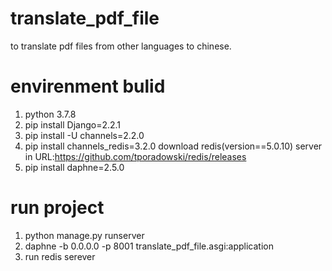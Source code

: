 # translate_pdf_file
to translate pdf files from other languages to chinese.

# envirenment bulid
1.  python 3.7.8
2.  pip install Django=2.2.1
3.  pip install -U channels=2.2.0
4.  pip install channels_redis=3.2.0
      download redis(version==5.0.10) server in URL:https://github.com/tporadowski/redis/releases
5.  pip install daphne=2.5.0

# run project
1.  python manage.py runserver
2.  daphne -b 0.0.0.0 -p 8001 translate_pdf_file.asgi:application
3.  run redis serever
